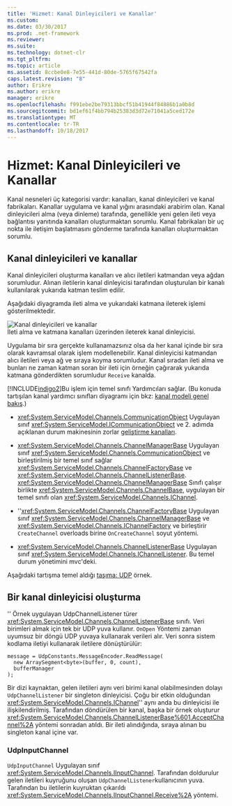 ```yaml
---
title: 'Hizmet: Kanal Dinleyicileri ve Kanallar'
ms.custom: 
ms.date: 03/30/2017
ms.prod: .net-framework
ms.reviewer: 
ms.suite: 
ms.technology: dotnet-clr
ms.tgt_pltfrm: 
ms.topic: article
ms.assetid: 8ccbe0e8-7e55-441d-80de-5765f67542fa
caps.latest.revision: "8"
author: Erikre
ms.author: erikre
manager: erikre
ms.openlocfilehash: f991ebe2be79313bbcf51b41944f84886b1a0b8d
ms.sourcegitcommit: bd1ef61f4bb794b25383d3d72e71041a5ced172e
ms.translationtype: MT
ms.contentlocale: tr-TR
ms.lasthandoff: 10/18/2017
---
```

# <a name="service-channel-listeners-and-channels"></a>Hizmet: Kanal Dinleyicileri ve Kanallar
Kanal nesneleri üç kategorisi vardır: kanalları, kanal dinleyicileri ve kanal fabrikaları. Kanallar uygulama ve kanal yığını arasındaki arabirim olan. Kanal dinleyicileri alma (veya dinleme) tarafında, genellikle yeni gelen ileti veya bağlantısı yanıtında kanalları oluşturmaktan sorumlu. Kanal fabrikaları bir uç nokta ile iletişim başlatmasını gönderme tarafında kanalları oluşturmaktan sorumlu.  
  
## <a name="channel-listeners-and-channels"></a>Kanal dinleyicileri ve kanallar  
 Kanal dinleyicileri oluşturma kanalları ve alıcı iletileri katmandan veya ağdan sorumludur. Alınan iletilerin kanal dinleyicisi tarafından oluşturulan bir kanalı kullanılarak yukarıda katman teslim edilir.  
  
 Aşağıdaki diyagramda ileti alma ve yukarıdaki katmana ileterek işlemi gösterilmektedir.  
  
 ![Kanal dinleyicileri ve kanallar](../../../../docs/framework/wcf/extending/media/wcfc-wcfchannelsigure1highlevelc.gif "wcfc_WCFChannelsigure1HighLevelc")  
İleti alma ve katmana kanalları üzerinden ileterek kanal dinleyicisi.  
  
 Uygulama bir sıra gerçekte kullanamazsınız olsa da her kanal içinde bir sıra olarak kavramsal olarak işlem modellenebilir. Kanal dinleyicisi katmandan alıcı iletileri veya ağ ve sıraya koyma sorumludur. Kanal sıradan ileti alma ve bunları ne zaman katman soran bir ileti için örneğin çağırarak yukarıda katmana gönderdikten sorumludur `Receive` kanalda.  
  
 [!INCLUDE[indigo2](../../../../includes/indigo2-md.md)]Bu işlem için temel sınıfı Yardımcıları sağlar. (Bu konuda tartışılan kanal yardımcı sınıfları diyagramı için bkz: [kanal modeli genel bakış](../../../../docs/framework/wcf/extending/channel-model-overview.md).)  
  
-   <xref:System.ServiceModel.Channels.CommunicationObject> Uygulayan sınıf <xref:System.ServiceModel.ICommunicationObject> ve 2. adımda açıklanan durum makinesinin zorlar [geliştirme kanalları](../../../../docs/framework/wcf/extending/developing-channels.md).  
  
-   <xref:System.ServiceModel.Channels.ChannelManagerBase> Uygulayan sınıf <xref:System.ServiceModel.Channels.CommunicationObject> ve birleştirilmiş bir temel sınıf sağlar <xref:System.ServiceModel.Channels.ChannelFactoryBase> ve <xref:System.ServiceModel.Channels.ChannelListenerBase>. <xref:System.ServiceModel.Channels.ChannelManagerBase> Sınıfı çalışır birlikte <xref:System.ServiceModel.Channels.ChannelBase>, uygulayan bir temel sınıfı olan <xref:System.ServiceModel.Channels.IChannel>.  
  
-   ''<xref:System.ServiceModel.Channels.ChannelFactoryBase> Uygulayan sınıf <xref:System.ServiceModel.Channels.ChannelManagerBase> ve <xref:System.ServiceModel.Channels.IChannelFactory> ve birleştirir `CreateChannel` overloads birine `OnCreateChannel` soyut yöntemi.  
  
-   <xref:System.ServiceModel.Channels.ChannelListenerBase> Uygulayan sınıf <xref:System.ServiceModel.Channels.IChannelListener>. Bu temel durum yönetimini mvc'deki.  
  
 Aşağıdaki tartışma temel aldığı [taşıma: UDP](../../../../docs/framework/wcf/samples/transport-udp.md) örnek.  
  
## <a name="creating-a-channel-listener"></a>Bir kanal dinleyicisi oluşturma  
 '' Örnek uygulayan UdpChannelListener türer <xref:System.ServiceModel.Channels.ChannelListenerBase> sınıfı. Veri birimleri almak için tek bir UDP yuva kullanır. `OnOpen` Yöntemi zaman uyumsuz bir döngü UDP yuvaya kullanarak verileri alır. Veri sonra sistem kodlama iletiyi kullanarak iletilere dönüştürülür:  
  
```  
message = UdpConstants.MessageEncoder.ReadMessage(  
  new ArraySegment<byte>(buffer, 0, count),   
  bufferManager  
);  
```  
  
 Bir dizi kaynaktan, gelen iletileri aynı veri birimi kanal olabilmesinden dolayı `UdpChannelListener` bir singleton dinleyicisi. Çoğu bir etkin olduğundan <xref:System.ServiceModel.Channels.IChannel>'' aynı anda bu dinleyicisi ile ilişkilendirilmiş. Tarafından döndürülen bir kanal, başka bir örnek oluşturur <xref:System.ServiceModel.Channels.ChannelListenerBase%601.AcceptChannel%2A> yöntemi sonradan atıldı. Bir ileti alındığında, sıraya alınan bu singleton kanal içine var.  
  
### <a name="udpinputchannel"></a>UdpInputChannel  
 `UdpInputChannel` Uygulayan sınıf <xref:System.ServiceModel.Channels.IInputChannel>. Tarafından doldurulur gelen iletileri kuyruğunu oluşan `UdpChannelListener`kullanıcının yuva. Tarafından bu iletilerin kuyruktan çıkarıldı <xref:System.ServiceModel.Channels.IInputChannel.Receive%2A> yöntemi.
